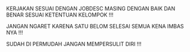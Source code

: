 KERJAKAN SESUAI DENGAN JOBDESC MASING DENGAN BAIK DAN BENAR SESUAI KETENTUAN KELOMPOK !!!

JANGAN NGARET KARENA SATU BELOM SELESAI SEMUA KENA IMBAS NYA !!!

SUDAH DI PERMUDAH JANGAN MEMPERSULIT DIRI !!!
